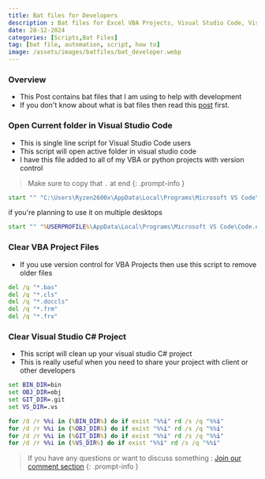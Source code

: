 ```yaml
---
title: Bat files for Developers
description : Bat files for Excel VBA Projects, Visual Studio Code, Visual Studio
date: 28-12-2024
categories: [Scripts,Bat Files]
tag: [bat file, automation, script, how to]
image: /assets/images/batfiles/bat_developer.webp
---
```


### Overview
- This Post contains bat files that I am using to help with development
- If you don't know about what is bat files then read this [post](/posts/bat-files-introduction/) first.

### Open Current folder in Visual Studio Code
- This is single line script for Visual Studio Code users
- This script will open active folder in visual studio code
- I have this file added to all of my VBA or python projects with version control 

<!-- markdownlint-capture -->
<!-- markdownlint-disable -->
> Make sure to copy that `.` at end
{: .prompt-info }
<!-- markdownlint-restore -->

```bat
start "" "C:\Users\Ryzen2600x\AppData\Local\Programs\Microsoft VS Code\Code.exe" .
```
if you're planning to use it on multiple desktops
```bat
start "" "%USERPROFILE%\AppData\Local\Programs\Microsoft VS Code\Code.exe" .
```
### Clear VBA Project Files
- If you use version control for VBA Projects then use this script to remove older files

```bat
del /q "*.bas"
del /q "*.cls"
del /q "*.doccls"
del /q "*.frm"
del /q "*.frx"
```

### Clear Visual Studio C# Project
- This script will clean up your visual studio C# project
- This is really useful when you need to share your project with client or other developers

```bat
set BIN_DIR=bin
set OBJ_DIR=obj
set GIT_DIR=.git
set VS_DIR=.vs

for /d /r %%i in (%BIN_DIR%) do if exist "%%i" rd /s /q "%%i"
for /d /r %%i in (%OBJ_DIR%) do if exist "%%i" rd /s /q "%%i"
for /d /r %%i in (%GIT_DIR%) do if exist "%%i" rd /s /q "%%i"
for /d /r %%i in (%VS_DIR%) do if exist "%%i" rd /s /q "%%i"
```

> If you have any questions or want to discuss something : [Join our comment section](https://www.reddit.com/r/NodesAutomations/comments/1iekoza/bat_files_for_developers_nodes_automations/)
{: .prompt-info }